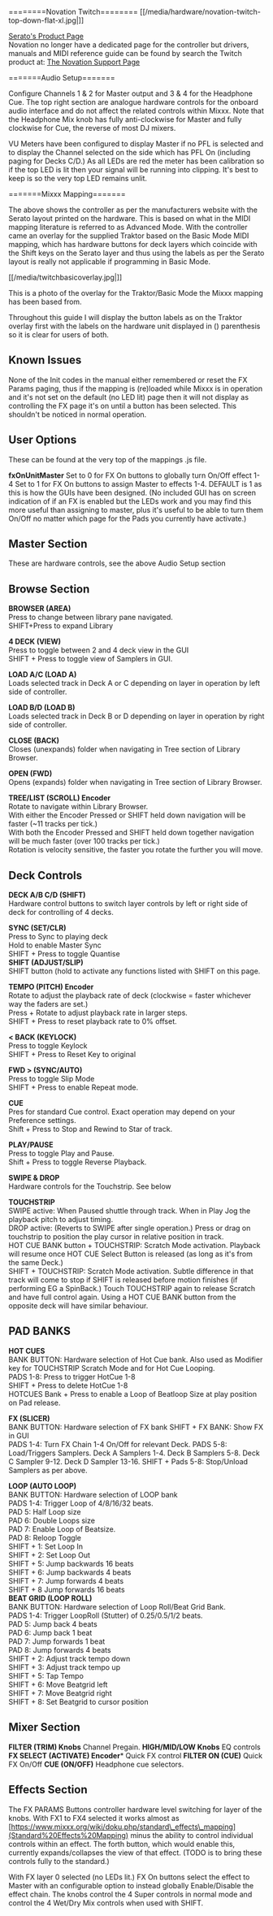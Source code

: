 \========Novation Twitch========
[[/media/hardware/novation-twitch-top-down-flat-xl.jpg|]]

[Serato's Product
Page](https://serato.com/dj/hardware/novation-twitch)  
Novation no longer have a dedicated page for the controller but drivers,
manuals and MIDI reference guide can be found by search the Twitch
product at: [The Novation Support
Page](https://customer.novationmusic.com/support/downloads?brand=Novation&product_by_range=485&download_type=all)

\=======Audio Setup=======

Configure Channels 1 & 2 for Master output and 3 & 4 for the Headphone
Cue. The top right section are analogue hardware controls for the
onboard audio interface and do not affect the related controls within
Mixxx. Note that the Headphone Mix knob has fully anti-clockwise for
Master and fully clockwise for Cue, the reverse of most DJ mixers.

VU Meters have been configured to display Master if no PFL is selected
and to display the Channel selected on the side which has PFL On
(including paging for Decks C/D.) As all LEDs are red the meter has been
calibration so if the top LED is lit then your signal will be running
into clipping. It's best to keep is so the very top LED remains unlit.

\=======Mixxx Mapping=======

The above shows the controller as per the manufacturers website with the
Serato layout printed on the hardware. This is based on what in the MIDI
mapping literature is referred to as Advanced Mode. With the controller
came an overlay for the supplied Traktor based on the Basic Mode MIDI
mapping, which has hardware buttons for deck layers which coincide with
the Shift keys on the Serato layer and thus using the labels as per the
Serato layout is really not applicable if programming in Basic Mode.

[[/media/twitchbasicoverlay.jpg|]]

This is a photo of the overlay for the Traktor/Basic Mode the Mixxx
mapping has been based from.

Throughout this guide I will display the button labels as on the Traktor
overlay first with the labels on the hardware unit displayed in ()
parenthesis so it is clear for users of both.

## Known Issues

None of the Init codes in the manual either remembered or reset the FX
Params paging, thus if the mapping is (re)loaded while Mixxx is in
operation and it's not set on the default (no LED lit) page then it will
not display as controlling the FX page it's on until a button has been
selected. This shouldn't be noticed in normal operation.

## User Options

These can be found at the very top of the mappings .js file.

**fxOnUnitMaster** Set to 0 for FX On buttons to globally turn On/Off
effect 1-4 Set to 1 for FX On buttons to assign Master to effects 1-4.
DEFAULT is 1 as this is how the GUIs have been designed. (No included
GUI has on screen indication of if an FX is enabled but the LEDs work
and you may find this more useful than assigning to master, plus it's
useful to be able to turn them On/Off no matter which page for the Pads
you currently have activate.)

## Master Section

These are hardware controls, see the above Audio Setup section

## Browse Section

**BROWSER (AREA)**  
Press to change between library pane navigated.  
SHIFT+Press to expand Library

**4 DECK (VIEW)**  
Press to toggle between 2 and 4 deck view in the GUI  
SHIFT + Press to toggle view of Samplers in GUI.

**LOAD A/C (LOAD A)**  
Loads selected track in Deck A or C depending on layer in operation by
left side of controller.

**LOAD B/D (LOAD B)**  
Loads selected track in Deck B or D depending on layer in operation by
right side of controller.

**CLOSE (BACK)**  
Closes (unexpands) folder when navigating in Tree section of Library
Browser.

**OPEN (FWD)**  
Opens (expands) folder when navigating in Tree section of Library
Browser.

**TREE/LIST (SCROLL) Encoder**  
Rotate to navigate within Library Browser.  
With either the Encoder Pressed or SHIFT held down navigation will be
faster (\~11 tracks per tick.)  
With both the Encoder Pressed and SHIFT held down together navigation
will be much faster (over 100 tracks per tick.)  
Rotation is velocity sensitive, the faster you rotate the further you
will move.

## Deck Controls

**DECK A/B C/D (SHIFT)**  
Hardware control buttons to switch layer controls by left or right side
of deck for controlling of 4 decks.

**SYNC (SET/CLR)**  
Press to Sync to playing deck  
Hold to enable Master Sync  
SHIFT + Press to toggle Quantise  
**SHIFT (ADJUST/SLIP)**  
SHIFT button (hold to activate any functions listed with SHIFT on this
page.

**TEMPO (PITCH) Encoder**  
Rotate to adjust the playback rate of deck (clockwise = faster whichever
way the faders are set.)  
Press + Rotate to adjust playback rate in larger steps.  
SHIFT + Press to reset playback rate to 0% offset.

**\< BACK (KEYLOCK)**  
Press to toggle Keylock  
SHIFT + Press to Reset Key to original

**FWD \> (SYNC/AUTO)**  
Press to toggle Slip Mode  
SHIFT + Press to enable Repeat mode.

**CUE**  
Pres for standard Cue control. Exact operation may depend on your
Preference settings.  
Shift + Press to Stop and Rewind to Star of track.

**PLAY/PAUSE**  
Press to toggle Play and Pause.  
Shift + Press to toggle Reverse Playback.

**SWIPE & DROP**  
Hardware controls for the Touchstrip. See below

**TOUCHSTRIP**  
SWIPE active: When Paused shuttle through track. When in Play Jog the
playback pitch to adjust timing.  
DROP active: (Reverts to SWIPE after single operation.) Press or drag on
touchstrip to position the play cursor in relative position in track.  
HOT CUE BANK button + TOUCHSTRIP: Scratch Mode activation. Playback will
resume once HOT CUE Select Button is released (as long as it's from the
same Deck.)  
SHIFT + TOUCHSTRIP: Scratch Mode activation. Subtle difference in that
track will come to stop if SHIFT is released before motion finishes (if
performing EG a SpinBack.) Touch TOUCHSTRIP again to release Scratch and
have full control again. Using a HOT CUE BANK button from the opposite
deck will have similar behaviour.

## PAD BANKS

**HOT CUES**  
BANK BUTTON: Hardware selection of Hot Cue bank. Also used as Modifier
key for TOUCHSTRIP Scratch Mode and for Hot Cue Looping.  
PADS 1-8: Press to trigger HotCue 1-8  
SHIFT + Press to delete HotCue 1-8  
HOTCUES Bank + Press to enable a Loop of Beatloop Size at play position
on Pad release.

**FX (SLICER)**  
BANK BUTTON: Hardware selection of FX bank SHIFT + FX BANK: Show FX in
GUI  
PADS 1-4: Turn FX Chain 1-4 On/Off for relevant Deck. PADS 5-8:
Load/Triggers Samplers. Deck A Samplers 1-4. Deck B Samplers 5-8. Deck C
Sampler 9-12. Deck D Sampler 13-16. SHIFT + Pads 5-8: Stop/Unload
Samplers as per above.

**LOOP (AUTO LOOP)**  
BANK BUTTON: Hardware selection of LOOP bank  
PADS 1-4: Trigger Loop of 4/8/16/32 beats.  
PAD 5: Half Loop size  
PAD 6: Double Loops size  
PAD 7: Enable Loop of Beatsize.  
PAD 8: Reloop Toggle  
SHIFT + 1: Set Loop In  
SHIFT + 2: Set Loop Out  
SHIFT + 5: Jump backwards 16 beats  
SHIFT + 6: Jump backwards 4 beats  
SHIFT + 7: Jump forwards 4 beats  
SHIFT + 8 Jump forwards 16 beats  
**BEAT GRID (LOOP ROLL)**  
BANK BUTTON: Hardware selection of Loop Roll/Beat Grid Bank.  
PADS 1-4: Trigger LoopRoll (Stutter) of 0.25/0.5/1/2 beats.  
PAD 5: Jump back 4 beats  
PAD 6: Jump back 1 beat  
PAD 7: Jump forwards 1 beat  
PAD 8: Jump forwards 4 beats  
SHIFT + 2: Adjust track tempo down  
SHIFT + 3: Adjust track tempo up  
SHIFT + 5: Tap Tempo  
SHIFT + 6: Move Beatgrid left  
SHIFT + 7: Move Beatgrid right  
SHIFT + 8: Set Beatgrid to cursor position

## Mixer Section

**FILTER (TRIM) Knobs** Channel Pregain. **HIGH/MID/LOW Knobs** EQ
controls **FX SELECT (ACTIVATE) Encoder**\* Quick FX control **FILTER ON
(CUE)** Quick FX On/Off **CUE (ON/OFF)** Headphone cue selectors.

## Effects Section

The FX PARAMS Buttons controller hardware level switching for layer of
the knobs. With FX1 to FX4 selected it works almost as
[https://www.mixxx.org/wiki/doku.php/standard\_effects\_mapping](Standard%20Effects%20Mapping)
minus the ability to control individual controls within an effect. The
forth button, which would enable this, currently expands/collapses the
view of that effect. (TODO is to bring these controls fully to the
standard.)

With FX layer 0 selected (no LEDs lit.) FX On buttons select the effect
to Master with an configurable option to instead globally Enable/Disable
the effect chain. The knobs control the 4 Super controls in normal mode
and control the 4 Wet/Dry Mix controls when used with SHIFT.
